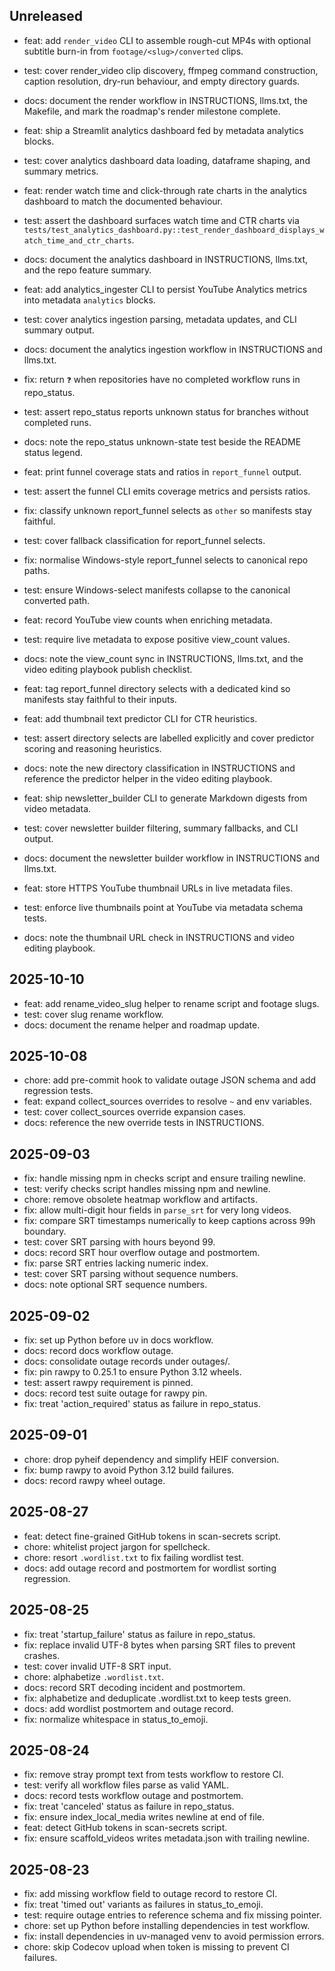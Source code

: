 ## Unreleased
- feat: add `render_video` CLI to assemble rough-cut MP4s with optional subtitle
  burn-in from `footage/<slug>/converted` clips.
- test: cover render_video clip discovery, ffmpeg command construction,
  caption resolution, dry-run behaviour, and empty directory guards.
- docs: document the render workflow in INSTRUCTIONS, llms.txt, the Makefile,
  and mark the roadmap's render milestone complete.
- feat: ship a Streamlit analytics dashboard fed by metadata analytics blocks.
- test: cover analytics dashboard data loading, dataframe shaping, and summary
  metrics.
- feat: render watch time and click-through rate charts in the analytics dashboard
  to match the documented behaviour.
- test: assert the dashboard surfaces watch time and CTR charts via
  `tests/test_analytics_dashboard.py::test_render_dashboard_displays_watch_time_and_ctr_charts`.
- docs: document the analytics dashboard in INSTRUCTIONS, llms.txt, and the
  repo feature summary.
- feat: add analytics_ingester CLI to persist YouTube Analytics metrics into
  metadata `analytics` blocks.
- test: cover analytics ingestion parsing, metadata updates, and CLI summary
  output.
- docs: document the analytics ingestion workflow in INSTRUCTIONS and llms.txt.
- fix: return `❓` when repositories have no completed workflow runs in repo_status.
- test: assert repo_status reports unknown status for branches without completed runs.
- docs: note the repo_status unknown-state test beside the README status legend.
- feat: print funnel coverage stats and ratios in `report_funnel` output.
- test: assert the funnel CLI emits coverage metrics and persists ratios.
- fix: classify unknown report_funnel selects as `other` so manifests stay faithful.
- test: cover fallback classification for report_funnel selects.
- fix: normalise Windows-style report_funnel selects to canonical repo paths.
- test: ensure Windows-select manifests collapse to the canonical converted path.
- feat: record YouTube view counts when enriching metadata.
- test: require live metadata to expose positive view_count values.
- docs: note the view_count sync in INSTRUCTIONS, llms.txt, and the
  video editing playbook publish checklist.
- feat: tag report_funnel directory selects with a dedicated kind so manifests stay
  faithful to their inputs.
- feat: add thumbnail text predictor CLI for CTR heuristics.
- test: assert directory selects are labelled explicitly and cover predictor scoring
  and reasoning heuristics.
- docs: note the new directory classification in INSTRUCTIONS and reference the
  predictor helper in the video editing playbook.
- feat: ship newsletter_builder CLI to generate Markdown digests from video metadata.
- test: cover newsletter builder filtering, summary fallbacks, and CLI output.
- docs: document the newsletter builder workflow in INSTRUCTIONS and llms.txt.

- feat: store HTTPS YouTube thumbnail URLs in live metadata files.
- test: enforce live thumbnails point at YouTube via metadata schema tests.
- docs: note the thumbnail URL check in INSTRUCTIONS and video editing playbook.

## 2025-10-10
- feat: add rename_video_slug helper to rename script and footage slugs.
- test: cover slug rename workflow.
- docs: document the rename helper and roadmap update.

## 2025-10-08
- chore: add pre-commit hook to validate outage JSON schema and add regression tests.
- feat: expand collect_sources overrides to resolve `~` and env variables.
- test: cover collect_sources override expansion cases.
- docs: reference the new override tests in INSTRUCTIONS.

## 2025-09-03
- fix: handle missing npm in checks script and ensure trailing newline.
- test: verify checks script handles missing npm and newline.
- chore: remove obsolete heatmap workflow and artifacts.
- fix: allow multi-digit hour fields in `parse_srt` for very long videos.
- fix: compare SRT timestamps numerically to keep captions across 99h boundary.
- test: cover SRT parsing with hours beyond 99.
- docs: record SRT hour overflow outage and postmortem.
- fix: parse SRT entries lacking numeric index.
- test: cover SRT parsing without sequence numbers.
- docs: note optional SRT sequence numbers.

## 2025-09-02
- fix: set up Python before uv in docs workflow.
- docs: record docs workflow outage.
- docs: consolidate outage records under outages/.
- fix: pin rawpy to 0.25.1 to ensure Python 3.12 wheels.
- test: assert rawpy requirement is pinned.
- docs: record test suite outage for rawpy pin.
- fix: treat 'action_required' status as failure in repo_status.

## 2025-09-01
- chore: drop pyheif dependency and simplify HEIF conversion.
- fix: bump rawpy to avoid Python 3.12 build failures.
- docs: record rawpy wheel outage.

## 2025-08-27
- feat: detect fine-grained GitHub tokens in scan-secrets script.
- chore: whitelist project jargon for spellcheck.
- chore: resort `.wordlist.txt` to fix failing wordlist test.
- docs: add outage record and postmortem for wordlist sorting regression.

## 2025-08-25
- fix: treat 'startup_failure' status as failure in repo_status.
- fix: replace invalid UTF-8 bytes when parsing SRT files to prevent crashes.
- test: cover invalid UTF-8 SRT input.
- chore: alphabetize `.wordlist.txt`.
- docs: record SRT decoding incident and postmortem.
- fix: alphabetize and deduplicate .wordlist.txt to keep tests green.
- docs: add wordlist postmortem and outage record.
- fix: normalize whitespace in status_to_emoji.

## 2025-08-24
- fix: remove stray prompt text from tests workflow to restore CI.
- test: verify all workflow files parse as valid YAML.
- docs: record tests workflow outage and postmortem.
- fix: treat 'canceled' status as failure in repo_status.
- fix: ensure index_local_media writes newline at end of file.
- feat: detect GitHub tokens in scan-secrets script.
- fix: ensure scaffold_videos writes metadata.json with trailing newline.

## 2025-08-23
- fix: add missing workflow field to outage record to restore CI.
- fix: treat 'timed out' variants as failures in status_to_emoji.
- test: require outage entries to reference schema and fix missing pointer.
- chore: set up Python before installing dependencies in test workflow.
- fix: install dependencies in uv-managed venv to avoid permission errors.
- chore: skip Codecov upload when token is missing to prevent CI failures.
